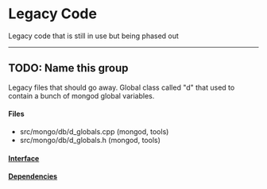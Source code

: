 # Legacy Code
Legacy code that is still in use but being phased out


-------------

## TODO: Name this group
Legacy files that should go away. Global class called "d" that used to contain a bunch of mongod  global variables.

#### Files
- src/mongo/db/d\_globals.cpp   (mongod, tools)
- src/mongo/db/d\_globals.h   (mongod, tools)

#### [Interface](interface/0)

#### [Dependencies](dependencies/0)
